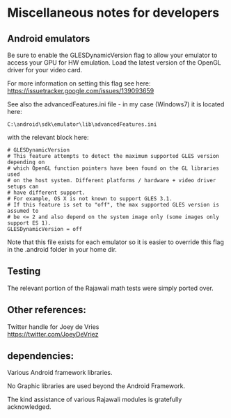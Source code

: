 Miscellaneous notes for developers
==================================

Android emulators
-----------------
Be sure to enable the GLESDynamicVersion flag to allow your emulator to access
your GPU for HW emulation.  Load the latest version of the OpenGL driver for your
video card.

For more information on setting this flag see here:  https://issuetracker.google.com/issues/139093659

See also the advancedFeatures.ini file - in my case (Windows7) it is located here:

    C:\android\sdk\emulator\lib\advancedFeatures.ini
    
with the relevant block here:

    # GLESDynamicVersion
    # This feature attempts to detect the maximum supported GLES version depending on
    # which OpenGL function pointers have been found on the GL libraries used
    # on the host system. Different platforms / hardware + video driver setups can
    # have different support.
    # For example, OS X is not known to support GLES 3.1.
    # If this feature is set to "off", the max supported GLES version is assumed to
    # be <= 2 and also depend on the system image only (some images only support ES 1).
    GLESDynamicVersion = off
    
Note that this file exists for each emulator so it is easier to override this flag in the .android
folder in your home dir.

Testing
---------------
The relevant portion of the Rajawali math tests were simply ported over.

Other references:
------------------
Twitter handle for Joey de Vries
<br>
https://twitter.com/JoeyDeVriez

dependencies:
--------------
Various Android framework libraries.

No Graphic libraries are used beyond the Android Framework.

The kind assistance of various Rajawali modules is gratefully acknowledged.